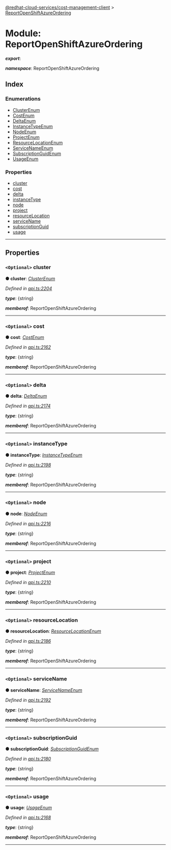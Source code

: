 [@redhat-cloud-services/cost-management-client](../README.md) > [ReportOpenShiftAzureOrdering](../modules/reportopenshiftazureordering.md)

# Module: ReportOpenShiftAzureOrdering

*__export__*: 

*__namespace__*: ReportOpenShiftAzureOrdering

## Index

### Enumerations

* [ClusterEnum](../enums/reportopenshiftazureordering.clusterenum.md)
* [CostEnum](../enums/reportopenshiftazureordering.costenum.md)
* [DeltaEnum](../enums/reportopenshiftazureordering.deltaenum.md)
* [InstanceTypeEnum](../enums/reportopenshiftazureordering.instancetypeenum.md)
* [NodeEnum](../enums/reportopenshiftazureordering.nodeenum.md)
* [ProjectEnum](../enums/reportopenshiftazureordering.projectenum.md)
* [ResourceLocationEnum](../enums/reportopenshiftazureordering.resourcelocationenum.md)
* [ServiceNameEnum](../enums/reportopenshiftazureordering.servicenameenum.md)
* [SubscriptionGuidEnum](../enums/reportopenshiftazureordering.subscriptionguidenum.md)
* [UsageEnum](../enums/reportopenshiftazureordering.usageenum.md)

### Properties

* [cluster](reportopenshiftazureordering.md#cluster)
* [cost](reportopenshiftazureordering.md#cost)
* [delta](reportopenshiftazureordering.md#delta)
* [instanceType](reportopenshiftazureordering.md#instancetype)
* [node](reportopenshiftazureordering.md#node)
* [project](reportopenshiftazureordering.md#project)
* [resourceLocation](reportopenshiftazureordering.md#resourcelocation)
* [serviceName](reportopenshiftazureordering.md#servicename)
* [subscriptionGuid](reportopenshiftazureordering.md#subscriptionguid)
* [usage](reportopenshiftazureordering.md#usage)

---

## Properties

<a id="cluster"></a>

### `<Optional>` cluster

**● cluster**: *[ClusterEnum](../enums/reportopenshiftazureordering.clusterenum.md)*

*Defined in [api.ts:2204](https://github.com/RedHatInsights/javascript-clients/blob/master/packages/cost-management/api.ts#L2204)*

*__type__*: {string}

*__memberof__*: ReportOpenShiftAzureOrdering

___
<a id="cost"></a>

### `<Optional>` cost

**● cost**: *[CostEnum](../enums/reportopenshiftazureordering.costenum.md)*

*Defined in [api.ts:2162](https://github.com/RedHatInsights/javascript-clients/blob/master/packages/cost-management/api.ts#L2162)*

*__type__*: {string}

*__memberof__*: ReportOpenShiftAzureOrdering

___
<a id="delta"></a>

### `<Optional>` delta

**● delta**: *[DeltaEnum](../enums/reportopenshiftazureordering.deltaenum.md)*

*Defined in [api.ts:2174](https://github.com/RedHatInsights/javascript-clients/blob/master/packages/cost-management/api.ts#L2174)*

*__type__*: {string}

*__memberof__*: ReportOpenShiftAzureOrdering

___
<a id="instancetype"></a>

### `<Optional>` instanceType

**● instanceType**: *[InstanceTypeEnum](../enums/reportopenshiftazureordering.instancetypeenum.md)*

*Defined in [api.ts:2198](https://github.com/RedHatInsights/javascript-clients/blob/master/packages/cost-management/api.ts#L2198)*

*__type__*: {string}

*__memberof__*: ReportOpenShiftAzureOrdering

___
<a id="node"></a>

### `<Optional>` node

**● node**: *[NodeEnum](../enums/reportopenshiftazureordering.nodeenum.md)*

*Defined in [api.ts:2216](https://github.com/RedHatInsights/javascript-clients/blob/master/packages/cost-management/api.ts#L2216)*

*__type__*: {string}

*__memberof__*: ReportOpenShiftAzureOrdering

___
<a id="project"></a>

### `<Optional>` project

**● project**: *[ProjectEnum](../enums/reportopenshiftazureordering.projectenum.md)*

*Defined in [api.ts:2210](https://github.com/RedHatInsights/javascript-clients/blob/master/packages/cost-management/api.ts#L2210)*

*__type__*: {string}

*__memberof__*: ReportOpenShiftAzureOrdering

___
<a id="resourcelocation"></a>

### `<Optional>` resourceLocation

**● resourceLocation**: *[ResourceLocationEnum](../enums/reportopenshiftazureordering.resourcelocationenum.md)*

*Defined in [api.ts:2186](https://github.com/RedHatInsights/javascript-clients/blob/master/packages/cost-management/api.ts#L2186)*

*__type__*: {string}

*__memberof__*: ReportOpenShiftAzureOrdering

___
<a id="servicename"></a>

### `<Optional>` serviceName

**● serviceName**: *[ServiceNameEnum](../enums/reportopenshiftazureordering.servicenameenum.md)*

*Defined in [api.ts:2192](https://github.com/RedHatInsights/javascript-clients/blob/master/packages/cost-management/api.ts#L2192)*

*__type__*: {string}

*__memberof__*: ReportOpenShiftAzureOrdering

___
<a id="subscriptionguid"></a>

### `<Optional>` subscriptionGuid

**● subscriptionGuid**: *[SubscriptionGuidEnum](../enums/reportopenshiftazureordering.subscriptionguidenum.md)*

*Defined in [api.ts:2180](https://github.com/RedHatInsights/javascript-clients/blob/master/packages/cost-management/api.ts#L2180)*

*__type__*: {string}

*__memberof__*: ReportOpenShiftAzureOrdering

___
<a id="usage"></a>

### `<Optional>` usage

**● usage**: *[UsageEnum](../enums/reportopenshiftazureordering.usageenum.md)*

*Defined in [api.ts:2168](https://github.com/RedHatInsights/javascript-clients/blob/master/packages/cost-management/api.ts#L2168)*

*__type__*: {string}

*__memberof__*: ReportOpenShiftAzureOrdering

___

